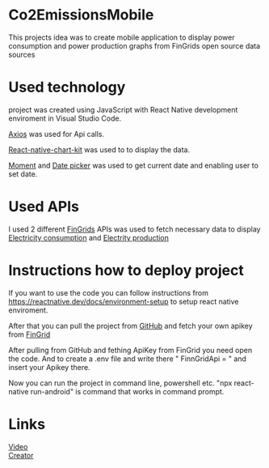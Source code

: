# Co2EmissionsMobile
This projects idea was to create mobile application to display power consumption and power production graphs from FinGrids open source data sources

# Used technology
project was created using JavaScript with React Native development enviroment in Visual Studio Code. 

[Axios](https://axios-http.com/docs/intro) was used for Api calls. 

[React-native-chart-kit](https://www.npmjs.com/package/react-native-chart-kit) was used to to display the data. 

[Moment](https://momentjs.com/) and [Date picker](https://www.npmjs.com/package/react-datepicker) was used to get current date and enabling user to set date.

# Used APIs
I used 2 different [FinGrids](https://data.fingrid.fi/open-data-forms/registration/) APIs was used to fetch necessary data to display
[Electricity consumption](https://data.fingrid.fi/en/dataset/suomessa-kulutetun-sahkon-paastokerroin-reaaliaikatieto) and [Electrity production](https://data.fingrid.fi/en/dataset/suomen-sahkontuotannon-paastokerroin-reaaliaikatieto)

# Instructions how to deploy project
If you want to use the code you can follow instructions from https://reactnative.dev/docs/environment-setup to setup react native enviroment.

After that you can pull the project from [GitHub](https://github.com/JoniSalonen/Co2EmissionsMobile)
and fetch your own apikey from [FinGrid](https://data.fingrid.fi/open-data-forms/registration/)

After pulling from GitHub and fething ApiKey from FinGrid you need open the code. And to create a .env file and write there " FinnGridApi = " and insert your Apikey there.

Now you can run the project in command line, powershell etc. 
"npx react-native run-android" is command that works in command prompt.

# Links
[Video]()
<br>
[Creator](https://github.com/JoniSalonen)

